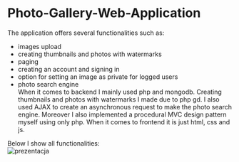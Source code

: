 # Photo-Gallery-Web-Application  
The application offers several functionalities such as:  
- images upload  
- creating thumbnails and photos with watermarks  
- paging  
- creating an account and signing in  
- option for setting an image as private for logged users  
- photo search engine  
When it comes to backend I mainly used php and mongodb. Creating thumbnails and photos with watermarks I made due to php gd. I also used AJAX to create an asynchronous request to make the photo search engine. Moreover I also implemented a procedural MVC design pattern myself using only php. When it comes to frontend it is just html, css and js.  

Below I show all functionalities:  
![prezentacja](https://user-images.githubusercontent.com/62242952/104007801-ccf69600-51a8-11eb-9be5-c48581427c60.gif)
